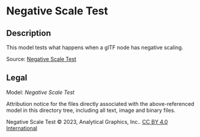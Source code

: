 # Negative Scale Test

## Description

This model tests what happens when a glTF node has negative scaling.

Source: [Negative Scale Test](https://github.com/KhronosGroup/glTF-Sample-Assets/tree/6f5b2f56eb285aa25b86f2de992596e596c5182d/Models/NegativeScaleTest)

## Legal

Model: *Negative Scale Test*

Attribution notice for the files directly associated with the above-referenced model in this directory tree, including all text, image and binary files.

Negative Scale Test &copy; 2023, Analytical Graphics, Inc.. [CC BY 4.0 International](https://creativecommons.org/licenses/by/4.0/legalcode)
